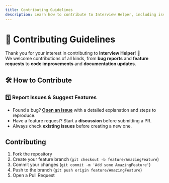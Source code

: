 ```yaml
---
title: Contributing Guidelines
description: Learn how to contribute to Interview Helper, including issue reporting, feature requests, and code contributions.
---
```


# 🤝 Contributing Guidelines

Thank you for your interest in contributing to **Interview Helper**! 🎉  
We welcome contributions of all kinds, from **bug reports** and **feature requests** to **code improvements** and **documentation updates**.

## 🛠 How to Contribute

### 1️⃣ Report Issues & Suggest Features
- Found a bug? **[Open an issue](https://github.com/yshashi.InterviewHelper/issues/new/choose)** with a detailed explanation and steps to reproduce.
- Have a feature request? Start a **discussion** before submitting a PR.
- Always check **existing issues** before creating a new one.

## Contributing

1. Fork the repository
2. Create your feature branch (`git checkout -b feature/AmazingFeature`)
3. Commit your changes (`git commit -m 'Add some AmazingFeature'`)
4. Push to the branch (`git push origin feature/AmazingFeature`)
5. Open a Pull Request

